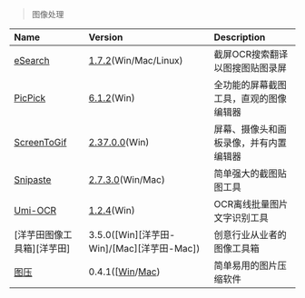 > 图像处理

| Name                       | Version                                    | Description                            |
| :------------------------- | :----------------------------------------- | :------------------------------------- |
| [eSearch][ES]              | [1.7.2][ES-Down](Win/Mac/Linux)            | 截屏OCR搜索翻译以图搜图贴图录屏        |
| [PicPick][PP]              | [6.1.2][PP-Down](Win)                      | 全功能的屏幕截图工具，直观的图像编辑器 |
| [ScreenToGif][STG]         | [2.37.0.0][STG-Down](Win)                  | 屏幕、摄像头和画板录像，并有内置编辑器 |
| [Snipaste][SP]             | [2.7.3.0][SP-Down](Win/Mac)                | 简单强大的截图贴图工具                 |
| [Umi-OCR][UO]              | [1.2.4][UO-Down](Win)                      | OCR离线批量图片文字识别工具            |
| [洋芋田图像工具箱][洋芋田] | 3.5.0([Win][洋芋田-Win]/[Mac][洋芋田-Mac]) | 创意行业从业者的图像工具箱             |
| [图压][TY]                 | 0.4.1([[Win][TY-Win]/[Mac][TY-Mac])        | 简单易用的图片压缩软件                 |

[ES]: https://esearch.vercel.app/ '跳转主页'
[ES-Down]: https://github.com/xushengfeng/eSearch/releases '跳转下载页'
[PP]: https://picpick.app/zh/ '跳转主页'
[PP-Down]: https://picpick.app/zh/download '跳转下载页'
[STG]: https://www.screentogif.com/ '跳转主页'
[STG-Down]: https://github.com/NickeManarin/ScreenToGif/releases '跳转下载页'
[SP]: https://zh.snipaste.com/ '跳转主页'
[SP-Down]: https://zh.snipaste.com/download.html '跳转下载页'
[UO]: https://github.com/hiroi-sora/Umi-OCR '跳转主页'
[UO-Down]: https://github.com/hiroi-sora/Umi-OCR/releases '跳转下载页'
[YYT]: https://www.potatofield.cn/imagetoolkit '跳转主页'
[YYT-Win]: https://files.potatofield.cn/ImageToolkit/Packages/potatofield-image-toolkit-3.5.0.exe '点击下载'
[YYT-Mac]: https://files.potatofield.cn/ImageToolkit/Packages/potatofield-image-toolkit-3.5.0.dmg '点击下载'
[TY]: https://tuya.xinxiao.tech/ '跳转主页'
[TY-Win]: https://haokuai.cdn.tinyservices.net/tuya/%E5%9B%BE%E5%8E%8B%20Setup%200.4.1.exe '点击下载'
[TY-Mac]: https://haokuai.cdn.tinyservices.net/tuya/%E5%9B%BE%E5%8E%8B-0.4.1.dmg '点击下载'
